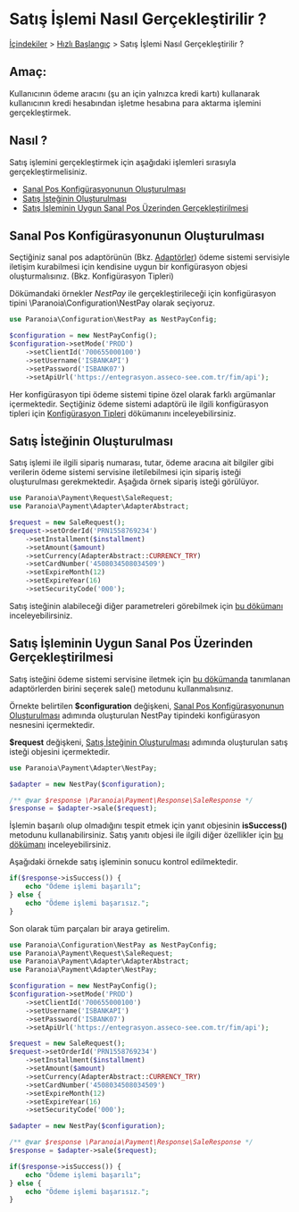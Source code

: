 # Satış İşlemi Nasıl Gerçekleştirilir ?
[İçindekiler](/docs/icindekiler.md) > [Hızlı Başlangıç](/docs/QuickStart.md) > Satış İşlemi Nasıl Gerçekleştirilir ?

## Amaç:
Kullanıcının ödeme aracını (şu an için yalnızca kredi kartı) kullanarak kullanıcının kredi hesabından işletme hesabına para aktarma işlemini gerçekleştirmek.

## Nasıl ?
Satış işlemini gerçekleştirmek için aşağıdaki işlemleri sırasıyla gerçekleştirmelisiniz.

* [Sanal Pos Konfigürasyonunun Oluşturulması](#sanal-pos-konfig%C3%BCrasyonunun-olu%C5%9Fturulmas%C4%B1)
* [Satış İsteğinin Oluşturulması](#sat%C4%B1%C5%9F-%C4%B0ste%C4%9Finin-olu%C5%9Fturulmas%C4%B1)
* [Satış İşleminin Uygun Sanal Pos Üzerinden Gerçekleştirilmesi](#sat%C4%B1%C5%9F-%C4%B0%C5%9Fleminin-uygun-sanal-pos-%C3%9Czerinden-ger%C3%A7ekle%C5%9Ftirilmesi)

## Sanal Pos Konfigürasyonunun Oluşturulması

Seçtiğiniz sanal pos adaptörünün (Bkz. [Adaptörler](/docs/References/Adapters.md)) ödeme sistemi servisiyle iletişim kurabilmesi için kendisine uygun bir konfigürasyon objesi oluşturmalısınız. (Bkz. Konfigürasyon Tipleri)

Dökümandaki örnekler *NestPay* ile gerçekleştirileceği için konfigürasyon tipini \Paranoia\Configuration\NestPay olarak seçiyoruz.

```php
use Paranoia\Configuration\NestPay as NestPayConfig;

$configuration = new NestPayConfig();
$configuration->setMode('PROD')
    ->setClientId('700655000100')
    ->setUsername('ISBANKAPI')
    ->setPassword('ISBANK07')
    ->setApiUrl('https://entegrasyon.asseco-see.com.tr/fim/api');

```

Her konfigürasyon tipi ödeme sistemi tipine özel olarak farklı argümanlar içermektedir. Seçtiğiniz ödeme sistemi adaptörü ile ilgili konfigürasyon tipleri için [Konfigürasyon Tipleri](/docs/References/ConfigurationTypes.md) dökümanını inceleyebilirsiniz.


## Satış İsteğinin Oluşturulması

Satış işlemi ile ilgili sipariş numarası, tutar, ödeme aracına ait bilgiler gibi verilerin ödeme sistemi servisine iletilebilmesi için sipariş isteği oluşturulması gerekmektedir. Aşağıda örnek sipariş isteği görülüyor.

```php
use Paranoia\Payment\Request\SaleRequest;
use Paranoia\Payment\Adapter\AdapterAbstract;

$request = new SaleRequest();
$request->setOrderId('PRN1558769234')
    ->setInstallment($installment)
    ->setAmount($amount)
    ->setCurrency(AdapterAbstract::CURRENCY_TRY)
    ->setCardNumber('4508034508034509')
    ->setExpireMonth(12)
    ->setExpireYear(16)
    ->setSecurityCode('000');
```

Satış isteğinin alabileceği diğer parametreleri görebilmek için [bu dökümanı](/docs/References/RequestTypes/SaleRequest.md) inceleyebilirsiniz.

## Satış İşleminin Uygun Sanal Pos Üzerinden Gerçekleştirilmesi

Satış isteğini ödeme sistemi servisine iletmek için [bu dökümanda](/docs/References/Adapters.md) tanımlanan adaptörlerden birini seçerek sale() metodunu kullanmalısınız.

Örnekte belirtilen **$configuration** değişkeni, [Sanal Pos Konfigürasyonunun Oluşturulması](#sanal-pos-konfig%C3%BCrasyonunun-olu%C5%9Fturulmas%C4%B1) adımında oluşturulan NestPay tipindeki konfigürasyon nesnesini içermektedir.

**$request** değişkeni, [Satış İsteğinin Oluşturulması](#sat%C4%B1%C5%9F-%C4%B0ste%C4%9Finin-olu%C5%9Fturulmas%C4%B1) adımında oluşturulan satış isteği objesini içermektedir.

```php
use Paranoia\Payment\Adapter\NestPay;

$adapter = new NestPay($configuration);

/** @var $response \Paranoia\Payment\Response\SaleResponse */
$response = $adapter->sale($request);

```

İşlemin başarılı olup olmadığını tespit etmek için yanıt objesinin **isSuccess()** metodunu kullanabilirsiniz. Satış yanıtı objesi ile ilgili diğer özellikler için [bu dökümanı](/docs/References/ResponseTypes/SaleResponse.md) inceleyebilirsiniz. 

Aşağıdaki örnekde satış işleminin sonucu kontrol edilmektedir.

```php
if($response->isSuccess()) {
	echo "Ödeme işlemi başarılı";
} else {
	echo "Ödeme işlemi başarısız.";
}
```

Son olarak tüm parçaları bir araya getirelim.
```php
use Paranoia\Configuration\NestPay as NestPayConfig;
use Paranoia\Payment\Request\SaleRequest;
use Paranoia\Payment\Adapter\AdapterAbstract;
use Paranoia\Payment\Adapter\NestPay;

$configuration = new NestPayConfig();
$configuration->setMode('PROD')
    ->setClientId('700655000100')
    ->setUsername('ISBANKAPI')
    ->setPassword('ISBANK07')
    ->setApiUrl('https://entegrasyon.asseco-see.com.tr/fim/api');

$request = new SaleRequest();
$request->setOrderId('PRN1558769234')
    ->setInstallment($installment)
    ->setAmount($amount)
    ->setCurrency(AdapterAbstract::CURRENCY_TRY)
    ->setCardNumber('4508034508034509')
    ->setExpireMonth(12)
    ->setExpireYear(16)
    ->setSecurityCode('000');    

$adapter = new NestPay($configuration);

/** @var $response \Paranoia\Payment\Response\SaleResponse */
$response = $adapter->sale($request);    

if($response->isSuccess()) {
	echo "Ödeme işlemi başarılı";
} else {
	echo "Ödeme işlemi başarısız.";
}
```